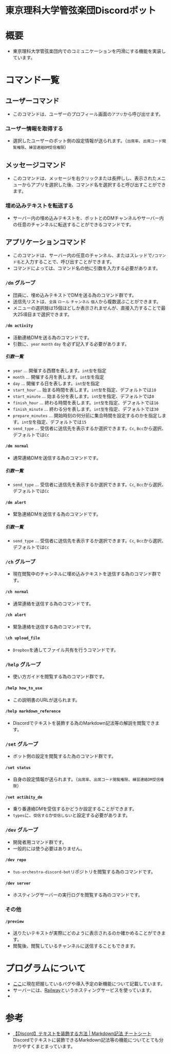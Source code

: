 # 東京理科大学管弦楽団Discordボット
# 概要
- 東京理科大学管弦楽団内でのコミュニケーションを円滑にする機能を実装しています。

# コマンド一覧
## ユーザーコマンド
- このコマンドは、ユーザーのプロフィール画面の`アプリ`から呼び出せます。
### ユーザー情報を取得する
- 選択したユーザーのボット側の設定情報が送られます。（`出席率`、`出席コード閲覧権限`、`練習連絡DM受信権限`）
## メッセージコマンド
- このコマンドは、メッセージを右クリックまたは長押しし、表示されたメニューからアプリを選択した後、コマンド名を選択すると呼び出すことができます。
### 埋め込みテキストを転送する
- サーバー内の埋め込みテキストを、ボットとのDMチャンネルやサーバー内の任意のチャンネルに転送することができるコマンドです。
## アプリケーションコマンド
- このコマンドは、サーバー内の任意のチャンネル、またはスレッドで`/コマンド名`と入力することで、呼び出すことができます。
- コマンドによっては、コマンド名の他に引数を入力する必要があります。
### `/dm` グループ
- 団員に、埋め込みテキストでDMを送る為のコマンド群です。
- 送信先リストは、`全員` `ロール` `チャンネル` `個人`から複数選ぶことができます。
- メニューの選択肢は15個ほどしか表示されませんが、直接入力することで最大25項目まで選択できます。

#### `/dm activity`
- 活動連絡DMを送る為のコマンドです。
- 引数に、`year` `month` `day` を必ず記入する必要があります。

##### 引数一覧
- `year` ... 開催する西暦を表します。`int型`を指定
- `month` ... 開催する月を表します。`int型`を指定
- `day` ... 開催する日を表します。`int型`を指定
- `start_hour` ... 始まる時間を表します。`int型`を指定、デフォルトでは`10`
- `start_minute` ... 始まる分を表します。`int型`を指定、デフォルトでは`0`
- `finish_hour` ... 終わる時間を表します。`int型`を指定、デフォルトでは`16`
- `finish_minute` ... 終わる分を表します。`int型`を指定、デフォルトでは`30`
- `prepare_minutes` ... 開始時刻の何分前に集合時間を設定するのかを指定します。`int型`を指定、デフォルトでは`15`
- `send_type` ... 受信者に送信先を表示するか選択できます。`Cc`, `Bcc`から選択、デフォルトでは`Cc`

#### `/dm normal`
- 通常連絡DMを送信する為のコマンドです。
##### 引数一覧
- `send_type` ... 受信者に送信先を表示するか選択できます。`Cc`, `Bcc`から選択、デフォルトでは`Cc`

#### `/dm alert`
- 緊急連絡DMを送信する為のコマンドです。
##### 引数一覧
- `send_type` ... 受信者に送信先を表示するか選択できます。`Cc`, `Bcc`から選択、デフォルトでは`Cc`

### `/ch` グループ
- 現在閲覧中のチャンネルに埋め込みテキストを送信する為のコマンド群です。
#### `/ch normal`
- 通常連絡を送信する為のコマンドです。

#### `/ch alert`
- 緊急連絡を送信する為のコマンドです。

#### `\ch upload_file`
- `Dropbox`を通してファイル共有を行うコマンドです。


### `/help` グループ
- 使い方ガイドを閲覧する為のコマンド群です。
#### `/help how_to_use`
- この説明書のURLが送られます。

#### `/help markdown_reference`
- Discordでテキストを装飾する為のMarkdown記法等の解説を閲覧できます。

### `/set` グループ
- ボット側の設定を閲覧するた為のコマンド群です。
#### `/set status`
- 自身の設定情報が送られます。（`出席率`、`出席コード閲覧権限`、`練習連絡DM受信権限`）
#### `/set actibity_dm`
- 乗り番連絡DMを受信するかどうか設定することができます。
- `types`に、`受信する`か`受信しない`と設定する必要があります。

### `/dev` グループ
- 開発者用コマンド群です。
- 一般的には使う必要はありません。

#### `/dev repo`
- `tus-orchestra-discord-bot`リポジトリを閲覧する為のコマンドです。

#### `/dev server`
- ホスティングサーバーの実行ログを閲覧する為のコマンドです。

### その他
#### `/preview`
- 送りたいテキストが実際にどのように表示されるのか確かめることができます。
- 閲覧後、閲覧しているチャンネルに送信することもできます。

# プログラムについて
- [ここ](https://github.com/dOtOb9/tus-orchestra-discord-bot/issues)に現在把握しているバグや導入予定の新機能について記載しています。
- サーバーには、[Railway](https://railway.app)というホスティングサービスを使っています。
- 

# 参考
- [【Discord】テキストを装飾する方法 | Markdown記法 チートシート](https://qiita.com/xero/items/6026ed007d5d34623a50)
<br> Discordでテキストに装飾できるMarkdown記法等の機能についてとても分かりやすくまとまっています。
